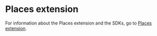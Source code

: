 # Places extension

For information about the Places extension and the SDKs, go to [Places extension](https://launch.gitbook.io/launch-adobe-mobile-sdk-beta/v/places/extension-reference/places-extension).


